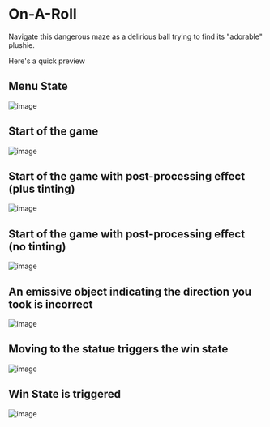 # On-A-Roll
Navigate this dangerous maze as a delirious ball trying to find its "adorable" plushie.

Here's a quick preview 

## Menu State 
![image](https://github.com/AliHashish/On-A-Roll/assets/67716981/b16d77c1-2e0b-416d-85fd-0307121bd12c)

## Start of the game
![image](https://github.com/AliHashish/On-A-Roll/assets/67716981/d5c0a4be-fe29-431e-87ed-21d230dd2569)

## Start of the game with post-processing effect (plus tinting)
![image](https://github.com/AliHashish/On-A-Roll/assets/67716981/1ccec8bc-16a2-4279-9cf0-15222d6c8f67)

## Start of the game with post-processing effect (no tinting)
![image](https://github.com/AliHashish/On-A-Roll/assets/67716981/f86fed36-1932-42a9-afcc-9c1ccff08519)

## An emissive object indicating the direction you took is incorrect
![image](https://github.com/AliHashish/On-A-Roll/assets/67716981/4733e02a-0956-45c9-84af-f0dee5174424)

## Moving to the statue triggers the win state
![image](https://github.com/AliHashish/On-A-Roll/assets/67716981/8a871119-281c-46e4-9184-c0ca5dc0b246)

## Win State is triggered
![image](https://github.com/AliHashish/On-A-Roll/assets/67716981/5ee74a02-7b3e-46ec-aa2d-fe475f8303b2)




